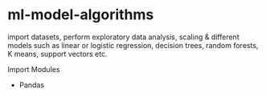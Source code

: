 # ml-model-algorithms
import datasets, perform exploratory data analysis, scaling &amp; different models such as linear or logistic regression, decision trees, random forests, K means, support vectors etc.


Import Modules
- Pandas